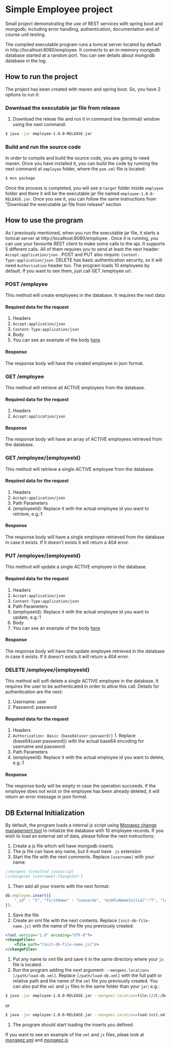 # Simple Employee project
Small project demonstrating the use of REST services with spring boot and mongodb; including error handling, authentication,  documentation and of course unit testing.

The compiled executable program runs a tomcat server located by default in http://localhost:8080/employee. It connects to an in-memory mongodb database started at a random port. You can see details about mongodb database in the log.

## How to run the project
The project has been created with maven and spring boot. So, you have 2 options to run it:
### Download the executable jar file from release
1. Download the releae file and run it in command line (terminal) window using the next command:
```bash
$ java -jar employee-1.0.0-RELEASE.jar
```
### Build and run the source code
In order to compile and build the source code, you are going to need maven. Once you have installed it, you can build the code by running the next command at `employee` folder, where the `pom.xml` file is located:
```bash
$ mvn package
```
Once the process is completed, you will see a `target` folder inside `employee` folder and there it will be the executable jar file named `employee-1.0.0-RELEASE.jar`. Once you see it, you can follow the same instructions from "Download the executable jar file from release" section

## How to use the program
As I previously mentioned, when you run the executable jar file, it starts a tomcat server at http://localhost:8080/employee . Once it is running, you can use your favourite REST client to make some calls to the api. It supports 5 different calls. All of them requires you to send at least the next header: `Accept:application/json` . POST and PUT also require: `Content-Type:application/json`. DELETE has basic authentication security, so it will need `Authorization` header too.
The program loads 10 employees by default. If you want to see them, just call GET /employee url.

### POST /employee
This method will create employees in the database. It requires the next data:
#### Required data for the request
1. Headers
  1. `Accept:application/json`
  1. `Content-Type:application/json`
1. Body
  1. You can see an example of the body [here](./tree/master/src/test/resources/input-sample.json)

#### Response
The response body will have the created employee in json format.

### GET /employee
This method will retrieve all ACTIVE employees from the database.
#### Required data for the request
1. Headers
  1. `Accept:application/json`

#### Response
The response body will have an array of ACTIVE employees retrieved from the database.

### GET /employee/{employeeId}
This method will retrieve a single ACTIVE employee from the database.
#### Required data for the request
1. Headers
  1. `Accept:application/json`
1. Path Parameters
  1. {employeeId}: Replace it with the actual employee id you want to retrieve, e.g.:1

#### Response  
The response body will have a single employee retrieved from the database in case it exists. If it doesn't exists it will return a 404 error.

### PUT /employee/{employeeId}
This method will update a single ACTIVE employee in the database.
#### Required data for the request
1. Headers
  1. `Accept:application/json`
  1. `Content-Type:application/json`
1. Path Parameters
  1. {employeeId}: Replace it with the actual employee id you want to update, e.g.:1
1. Body
  1. You can see an example of the body [here](./tree/master/src/test/resources/input-sample.json)

#### Response  
The response body will have the update employee retrieved in the database in case it exists. If it doesn't exists it will return a 404 error.

### DELETE /employee/{employeeId}
This method will soft delete a single ACTIVE employee in the database. It requires the user to be authenticated in order to allow this call. Details for authentication are the next:
1. Username: user
1. Password: password
#### Required data for the request
1. Headers
  1. `Authorization: Basic {base64(user:password)}`
    1. Replace {base64(user:password)} with the actual base64 encoding for username and password.
1. Path Parameters
  1. {employeeId}: Replace it with the actual employee id you want to delete, e.g.:1
#### Response
The response body will be empty in case the operation succeeds. If the employee does not exist or the employee has been already deleted, it will return an error message in json format.

## DB External Initialization
By default, the program loads a internal js script using [Mongeez change management tool](https://github.com/mongeez/mongeez) to initialize the database with 10 employee records. If you wish to load an external set of data, please follow the next instructions:
1. Create a js file which will have mongodb inserts.
  1. The js file can have any name, but it must have `.js` extension
1. Start the file with the next comments. Replace `[username]` with your name:
```javascript
//mongeez formatted javascript
//changeset [username]:ChangeSet-1
```
1. Then add all your inserts with the next format:
```javascript
db.employee.insert({
    "_id" : "1", "firstName" : "Leonardo", "middleNameInitial":"T", "lastName": "Da Vinci", "birthdate": new Date("1984-05-01"), "employmentDate": new Date("1987-12-28"), "status": true, "created": new Date(), "lastUpdated": new Date, "_class": "com.jondelatorre.employee.model.Employee"
});
```
1. Save the file
1. Create an xml file with the next contents. Replace `[init-db-file-name.js]` with the name of the file you previously created:
```xml
<?xml version="1.0" encoding="UTF-8"?>
<changeFiles>
    <file path="[init-db-file-name.js]"/>
</changeFiles>
```
1. Put any name to xml file and save it in the same directory where your `js` file is located.
1. Run the program adding the next argument: `--mongeez.location=[/path/load-db.xml]`. Replace `[/path/load-db.xml]` with the full path or relative path and the name of the `xml` file you previously created. You can also put the `xml` and `js` files in the same folder than your `jar`; e.g.:
```bash
$ java -jar employee-1.0.0-RELEASE.jar --mongeez.location=file:///C:/Development/load-init.xml
```
or
```bash
$ java -jar employee-1.0.0-RELEASE.jar --mongeez.location=load-init.xml
```
1. The program should start loading the inserts you defined.

If you want to see an example of the `xml` and `js` files, pleae look at [mongeez.xml](./tree/master/src/main/resources/mongeez.xml) and [mongeez.js](./tree/master/src/main/resources/mongeez.js)